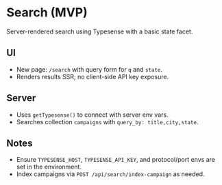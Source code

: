 # Search (MVP)

Server-rendered search using Typesense with a basic state facet.

## UI
- New page: `/search` with query form for `q` and `state`.
- Renders results SSR; no client-side API key exposure.

## Server
- Uses `getTypesense()` to connect with server env vars.
- Searches collection `campaigns` with `query_by: title,city,state`.

## Notes
- Ensure `TYPESENSE_HOST`, `TYPESENSE_API_KEY`, and protocol/port envs are set in the environment.
- Index campaigns via `POST /api/search/index-campaign` as needed.

